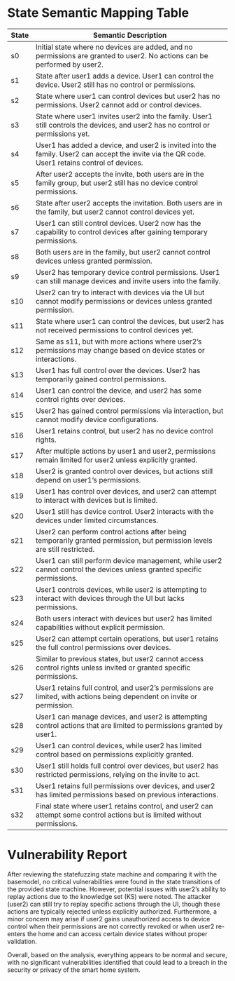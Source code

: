 # State Semantic Mapping Table

| State | Semantic Description |
|-------|----------------------|
| s0    | Initial state where no devices are added, and no permissions are granted to user2. No actions can be performed by user2. |
| s1    | State after user1 adds a device. User1 can control the device. User2 still has no control or permissions. |
| s2    | State where user1 can control devices but user2 has no permissions. User2 cannot add or control devices. |
| s3    | State where user1 invites user2 into the family. User1 still controls the devices, and user2 has no control or permissions yet. |
| s4    | User1 has added a device, and user2 is invited into the family. User2 can accept the invite via the QR code. User1 retains control of devices. |
| s5    | After user2 accepts the invite, both users are in the family group, but user2 still has no device control permissions. |
| s6    | State after user2 accepts the invitation. Both users are in the family, but user2 cannot control devices yet. |
| s7    | User1 can still control devices. User2 now has the capability to control devices after gaining temporary permissions. |
| s8    | Both users are in the family, but user2 cannot control devices unless granted permission. |
| s9    | User2 has temporary device control permissions. User1 can still manage devices and invite users into the family. |
| s10   | User2 can try to interact with devices via the UI but cannot modify permissions or devices unless granted permission. |
| s11   | State where user1 can control the devices, but user2 has not received permissions to control devices yet. |
| s12   | Same as s11, but with more actions where user2’s permissions may change based on device states or interactions. |
| s13   | User1 has full control over the devices. User2 has temporarily gained control permissions. |
| s14   | User1 can control the device, and user2 has some control rights over devices. |
| s15   | User2 has gained control permissions via interaction, but cannot modify device configurations. |
| s16   | User1 retains control, but user2 has no device control rights. |
| s17   | After multiple actions by user1 and user2, permissions remain limited for user2 unless explicitly granted. |
| s18   | User2 is granted control over devices, but actions still depend on user1’s permissions. |
| s19   | User1 has control over devices, and user2 can attempt to interact with devices but is limited. |
| s20   | User1 still has device control. User2 interacts with the devices under limited circumstances. |
| s21   | User2 can perform control actions after being temporarily granted permission, but permission levels are still restricted. |
| s22   | User1 can still perform device management, while user2 cannot control the devices unless granted specific permissions. |
| s23   | User1 controls devices, while user2 is attempting to interact with devices through the UI but lacks permissions. |
| s24   | Both users interact with devices but user2 has limited capabilities without explicit permission. |
| s25   | User2 can attempt certain operations, but user1 retains the full control permissions over devices. |
| s26   | Similar to previous states, but user2 cannot access control rights unless invited or granted specific permissions. |
| s27   | User1 retains full control, and user2’s permissions are limited, with actions being dependent on invite or permission. |
| s28   | User1 can manage devices, and user2 is attempting control actions that are limited to permissions granted by user1. |
| s29   | User1 can control devices, while user2 has limited control based on permissions explicitly granted. |
| s30   | User1 still holds full control over devices, but user2 has restricted permissions, relying on the invite to act. |
| s31   | User1 retains full permissions over devices, and user2 has limited permissions based on previous interactions. |
| s32   | Final state where user1 retains control, and user2 can attempt some control actions but is limited without permissions. |

# Vulnerability Report

After reviewing the statefuzzing state machine and comparing it with the basemodel, no critical vulnerabilities were found in the state transitions of the provided state machine. However, potential issues with user2’s ability to replay actions due to the knowledge set (KS) were noted. The attacker (user2) can still try to replay specific actions through the UI, though these actions are typically rejected unless explicitly authorized. Furthermore, a minor concern may arise if user2 gains unauthorized access to device control when their permissions are not correctly revoked or when user2 re-enters the home and can access certain device states without proper validation.

Overall, based on the analysis, everything appears to be normal and secure, with no significant vulnerabilities identified that could lead to a breach in the security or privacy of the smart home system.